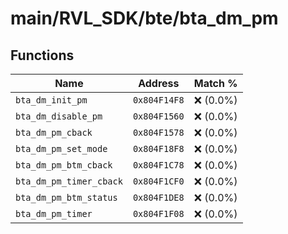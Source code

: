# main/RVL_SDK/bte/bta_dm_pm

## Functions

| Name | Address | Match % |
|------|---------|---------|
| `bta_dm_init_pm` | `0x804F14F8` | :x: (0.0%) |
| `bta_dm_disable_pm` | `0x804F1560` | :x: (0.0%) |
| `bta_dm_pm_cback` | `0x804F1578` | :x: (0.0%) |
| `bta_dm_pm_set_mode` | `0x804F18F8` | :x: (0.0%) |
| `bta_dm_pm_btm_cback` | `0x804F1C78` | :x: (0.0%) |
| `bta_dm_pm_timer_cback` | `0x804F1CF0` | :x: (0.0%) |
| `bta_dm_pm_btm_status` | `0x804F1DE8` | :x: (0.0%) |
| `bta_dm_pm_timer` | `0x804F1F08` | :x: (0.0%) |